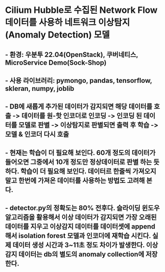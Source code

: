 # Cilium Hubble로 수집된 Network Flow 데이터를 사용하 네트워크 이상탐지(Anomaly Detection) 모델

## - 환경: 우분투 22.04(OpenStack), 쿠버네티스, MicroService Demo(Sock-Shop)

## - 사용 라이브러리: pymongo, pandas, tensorflow, skleran, numpy, joblib

## - DB에 새롭게 추가된 데이터가 감지되면 해당 데이터를 호출 -> 데이터를 원-핫 인코더로 인코딩 -> 인코딩 된 데이터를 모델로 판별 -> 이상탐지로 판별되면 출력 후 학습 -> 모델 & 인코더 다시 호출

## - 현재는 학습이 더 필요해 보인다. 60개 정도의 데이터가 들어오면 그중에서 10개 정도만 정상데이터로 판별 하는 듯 하다. 학습이 더 필요해 보인다. 데이터르 한줄씩 가져오지 말고 한번에 가져온 데이터를 사용하는 방법도 고려해 본다.

## - detector.py의 정확도는 80% 전후다. 슬라이딩 윈도우 알고리즘을 활용해서 이상 데이터가 감지되면 가장 오래된 데이터를 지우고 이상감지 데이터를 데이터셋에 append해서 isolation forest 모델과 인코더에 재학습 시킨다. 실제 데이터 생성 시간과 3~11초 정도 차이가 발생한다. 이상 감지 데이터는 db의 별도의 anomaly collection에 저장한다. 
